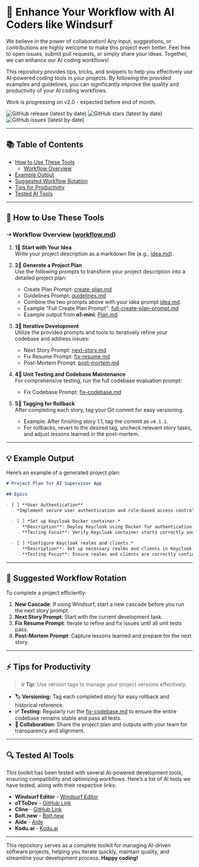 # 🚀 Enhance Your Workflow with AI Coders like Windsurf

We believe in the power of collaboration! Any input, suggestions, or contributions are highly welcome to make this project even better. Feel free to open issues, submit pull requests, or simply share your ideas. Together, we can enhance our AI coding workflows!

This repository provides tips, tricks, and snippets to help you effectively use AI-powered coding tools in your projects. By following the provided examples and guidelines, you can significantly improve the quality and productivity of your AI coding workflows.

Work is progressing on v2.0 - expected before end of month.

![GitHub release (latest by date)](https://img.shields.io/github/v/release/mikl0s/ai_coding_tools?cache_bust=1)
![GitHub stars (latest by date)](https://img.shields.io/github/stars/mikl0s/ai_coding_tools?cache_bust=1)
![GitHub issues (latest by date)](https://img.shields.io/github/issues/mikl0s/ai_coding_tools?cache_bust=1)

---

## 📚 Table of Contents
- [How to Use These Tools](#how-to-use-these-tools)
  - [Workflow Overview](#workflow-overview)
- [Example Output](#example-output)
- [Suggested Workflow Rotation](#suggested-workflow-rotation)
- [Tips for Productivity](#tips-for-productivity)
- [Tested AI Tools](#tested-ai-tools)

---

## 🚧 How to Use These Tools

### ➝ Workflow Overview ([workflow.md](https://github.com/mikl0s/ai_coding_tools/blob/main/docs/workflow.md))

1. **1⃣ Start with Your Idea**  
   Write your project description as a markdown file (e.g., [idea.md](https://github.com/mikl0s/ai_coding_tools/blob/main/docs/01-idea.md)).

2. **2⃣ Generate a Project Plan**  
   Use the following prompts to transform your project description into a detailed project plan:
   - Create Plan Prompt: [create-plan.md](https://github.com/mikl0s/ai_coding_tools/blob/main/docs/02-create-plan.md)  
   - Guidelines Prompt: [guidelines.md](https://github.com/mikl0s/ai_coding_tools/blob/main/docs/03-guidelines.md)
   - Combine the two prompts above with your idea prompt [idea.md](https://github.com/mikl0s/ai_coding_tools/blob/main/docs/01idea.md).
   - Example "Full Create Plan Prompt": [full-create-plan-prompt.md](https://github.com/mikl0s/ai_coding_tools/blob/main/docs/04-full-create-plan-prompt.md)  
   - Example output from **o1-mini**: [Plan.md](https://github.com/mikl0s/ai_coding_tools/blob/main/docs/05-plan.md)

3. **3⃣ Iterative Development**  
   Utilize the provided prompts and tools to iteratively refine your codebase and address issues:
   - Next Story Prompt: [next-story.md](https://raw.githubusercontent.com/mikl0s/ai_coding_tools/refs/heads/main/docs/06-next-story.md)  
   - Fix Resume Prompt: [fix-resume.md](https://raw.githubusercontent.com/mikl0s/ai_coding_tools/refs/heads/main/docs/07-fix-resume.md)  
   - Post-Mortem Prompt: [post-mortem.md](https://raw.githubusercontent.com/mikl0s/ai_coding_tools/refs/heads/main/docs/08-post-mortem.md)

4. **4⃣ Unit Testing and Codebase Maintenance**  
   For comprehensive testing, run the full codebase evaluation prompt:
   - Fix Codebase Prompt: [fix-codebase.md](https://raw.githubusercontent.com/mikl0s/ai_coding_tools/refs/heads/main/docs/09-fix-codebase.md)

5. **5⃣ Tagging for Rollback**  
   After completing each story, tag your Git commit for easy versioning.  
   - Example: After finishing story 1.1, tag the commit as `v0.1.1`.  
   - For rollbacks, revert to the desired tag, uncheck relevant story tasks, and adjust lessons learned in the post-mortem.

---

## 💡 Example Output

Here’s an example of a generated project plan:

```markdown
# Project Plan for AI Supervisor App

## Epics

- [ ] **User Authentication**
  - *Implement secure user authentication and role-based access control using Keycloak.*

  - [ ] *Set up Keycloak Docker container.*
    - **Description**: Deploy Keycloak using Docker for authentication services.
    - **Testing Focus**: Verify Keycloak container starts correctly and is accessible.
  
  - [ ] *Configure Keycloak realms and clients.*
    - **Description**: Set up necessary realms and clients in Keycloak.
    - **Testing Focus**: Ensure realms and clients are correctly configured and functional.
```

---

## 🔄 Suggested Workflow Rotation

To complete a project efficiently:

1. **New Cascade**: If using Windsurf, start a new cascade before you run the next story prompt. 
2. **Next Story Prompt**: Start with the current development task.  
3. **Fix Resume Prompt**: Iterate to refine and fix issues until all unit tests pass.  
4. **Post-Mortem Prompt**: Capture lessons learned and prepare for the next story.

---

## ⚡ Tips for Productivity

> **💡 Tip:** Use version tags to manage your project versions effectively.

- **🏷️ Versioning:** Tag each completed story for easy rollback and historical reference.  
- **✅ Testing:** Regularly run the [fix-codebase.md](https://github.com/mikl0s/ai_coding_tools/blob/main/docs/fix-codebase.md) to ensure the entire codebase remains stable and pass all tests.  
- **🤝 Collaboration:** Share the project plan and outputs with your team for transparency and alignment.

---

## 🔍 Tested AI Tools

This toolkit has been tested with several AI-powered development tools, ensuring compatibility and optimizing workflows. Here’s a list of AI tools we have tested, along with their respective links:

- **Windsurf Editor** - [Windsurf Editor](https://codeium.com/windsurf)
- **oTToDev** - [GitHub Link](https://github.com/coleam00/bolt.new-any-llm)
- **Cline** - [GitHub Link](https://github.com/cline/cline)
- **Bolt.new** - [Bolt.new](https://bolt.new)
- **Aide** - [Aide](https://aide.dev/)
- **Kodu.ai** - [Kodu.ai](https://www.kodu.ai/)

---

This repository serves as a complete toolkit for managing AI-driven software projects, helping you iterate quickly, maintain quality, and streamline your development process. **Happy coding!**
